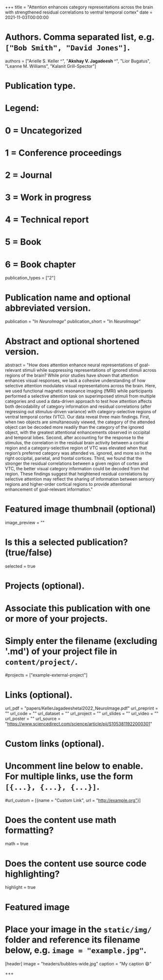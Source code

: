 +++
title = "Attention enhances category representations across the brain with strengthened residual correlations to ventral temporal cortex"
date = 2021-11-03T00:00:00

# Authors. Comma separated list, e.g. `["Bob Smith", "David Jones"]`.
authors = ["Arielle S. Keller ^", "**Akshay V. Jagadeesh** ^", "Lior Bugatus", "Leanne M. Williams", "Kalanit Grill-Spector"]

# Publication type.
# Legend:
# 0 = Uncategorized
# 1 = Conference proceedings
# 2 = Journal
# 3 = Work in progress
# 4 = Technical report
# 5 = Book
# 6 = Book chapter
publication_types = ["2"]

# Publication name and optional abbreviated version.
publication = "In *NeuroImage*"
publication_short = "In *NeuroImage*"

# Abstract and optional shortened version.
abstract = "How does attention enhance neural representations of goal-relevant stimuli while suppressing representations of ignored stimuli across regions of the brain? While prior studies have shown that attention enhances visual responses, we lack a cohesive understanding of how selective attention modulates visual representations across the brain. Here, we used functional magnetic resonance imaging (fMRI) while participants performed a selective attention task on superimposed stimuli from multiple categories and used a data-driven approach to test how attention affects both decodability of category information and residual correlations (after regressing out stimulus-driven variance) with category-selective regions of ventral temporal cortex (VTC). Our data reveal three main findings. First, when two objects are simultaneously viewed, the category of the attended object can be decoded more readily than the category of the ignored object, with the greatest attentional enhancements observed in occipital and temporal lobes. Second, after accounting for the response to the stimulus, the correlation in the residual brain activity between a cortical region and a category-selective region of VTC was elevated when that region’s preferred category was attended vs. ignored, and more so in the right occipital, parietal, and frontal cortices. Third, we found that the stronger the residual correlations between a given region of cortex and VTC, the better visual category information could be decoded from that region. These findings suggest that heightened residual correlations by selective attention may reflect the sharing of information between sensory regions and higher-order cortical regions to provide attentional enhancement of goal-relevant information."

# Featured image thumbnail (optional)
image_preview = ""

# Is this a selected publication? (true/false)
selected = true

# Projects (optional).
#   Associate this publication with one or more of your projects.
#   Simply enter the filename (excluding '.md') of your project file in `content/project/`.
#projects = ["example-external-project"]

# Links (optional).
url_pdf = "papers/KellerJagadeeshetal2022_NeuroImage.pdf"
url_preprint = ""
url_code = ""
url_dataset = ""
url_project = ""
url_slides = ""
url_video = ""
url_poster = ""
url_source = "https://www.sciencedirect.com/science/article/pii/S1053811922000301"

# Custom links (optional).
#   Uncomment line below to enable. For multiple links, use the form `[{...}, {...}, {...}]`.
#url_custom = [{name = "Custom Link", url = "http://example.org"}]

# Does the content use math formatting?
math = true

# Does the content use source code highlighting?
highlight = true

# Featured image
# Place your image in the `static/img/` folder and reference its filename below, e.g. `image = "example.jpg"`.
[header]
image = "headers/bubbles-wide.jpg"
caption = "My caption :smile:"

+++


